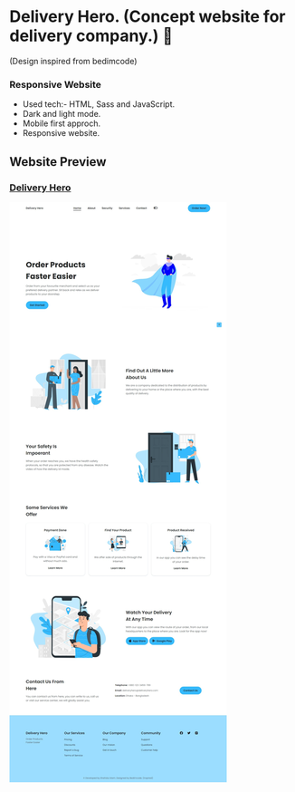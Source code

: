 # Delivery Hero. (Concept website for delivery company.) 🚚
(Design inspired from bedimcode)
### Responsive Website

- Used tech:- HTML, Sass and JavaScript.
- Dark and light mode.
- Mobile first approch.
- Responsive website.

## Website Preview
### [Delivery Hero](https://shz-code.github.io/delivery-hero/)
![Delivery website](./website-preview.jpeg)
